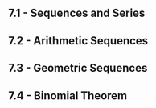 ## 7.1 - Sequences and Series

## 7.2 - Arithmetic Sequences

## 7.3 - Geometric Sequences

## 7.4 - Binomial Theorem